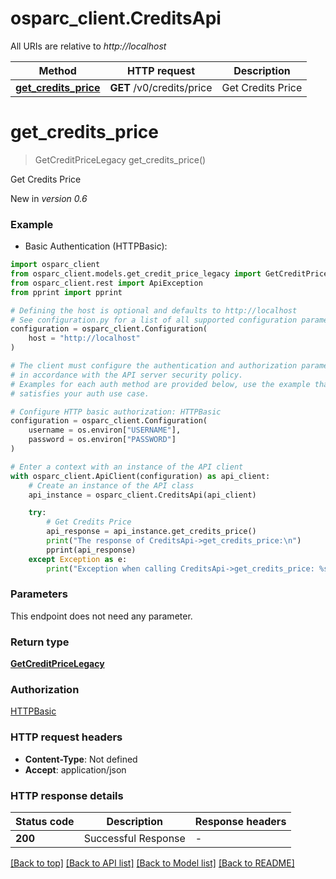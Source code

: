 # osparc_client.CreditsApi

All URIs are relative to *http://localhost*

Method | HTTP request | Description
------------- | ------------- | -------------
[**get_credits_price**](CreditsApi.md#get_credits_price) | **GET** /v0/credits/price | Get Credits Price


# **get_credits_price**
> GetCreditPriceLegacy get_credits_price()

Get Credits Price

New in *version 0.6*

### Example

* Basic Authentication (HTTPBasic):

```python
import osparc_client
from osparc_client.models.get_credit_price_legacy import GetCreditPriceLegacy
from osparc_client.rest import ApiException
from pprint import pprint

# Defining the host is optional and defaults to http://localhost
# See configuration.py for a list of all supported configuration parameters.
configuration = osparc_client.Configuration(
    host = "http://localhost"
)

# The client must configure the authentication and authorization parameters
# in accordance with the API server security policy.
# Examples for each auth method are provided below, use the example that
# satisfies your auth use case.

# Configure HTTP basic authorization: HTTPBasic
configuration = osparc_client.Configuration(
    username = os.environ["USERNAME"],
    password = os.environ["PASSWORD"]
)

# Enter a context with an instance of the API client
with osparc_client.ApiClient(configuration) as api_client:
    # Create an instance of the API class
    api_instance = osparc_client.CreditsApi(api_client)

    try:
        # Get Credits Price
        api_response = api_instance.get_credits_price()
        print("The response of CreditsApi->get_credits_price:\n")
        pprint(api_response)
    except Exception as e:
        print("Exception when calling CreditsApi->get_credits_price: %s\n" % e)
```



### Parameters

This endpoint does not need any parameter.

### Return type

[**GetCreditPriceLegacy**](GetCreditPriceLegacy.md)

### Authorization

[HTTPBasic](../README.md#HTTPBasic)

### HTTP request headers

 - **Content-Type**: Not defined
 - **Accept**: application/json

### HTTP response details

| Status code | Description | Response headers |
|-------------|-------------|------------------|
**200** | Successful Response |  -  |

[[Back to top]](#) [[Back to API list]](../README.md#documentation-for-api-endpoints) [[Back to Model list]](../README.md#documentation-for-models) [[Back to README]](../README.md)

